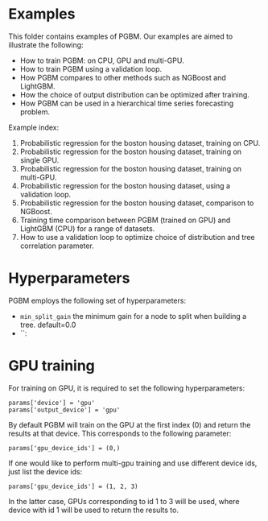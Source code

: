 # Examples #

This folder contains examples of PGBM. Our examples are aimed to illustrate the following:
* How to train PGBM: on CPU, GPU and multi-GPU.
* How to train PGBM using a validation loop.
* How PGBM compares to other methods such as NGBoost and LightGBM.
* How the choice of output distribution can be optimized after training.
* How PGBM can be used in a hierarchical time series forecasting problem.

Example index:
1. Probabilistic regression for the boston housing dataset, training on CPU.
2. Probabilistic regression for the boston housing dataset, training on single GPU.
3. Probabilistic regression for the boston housing dataset, training on multi-GPU.
4. Probabilistic regression for the boston housing dataset, using a validation loop.
5. Probabilistic regression for the boston housing dataset, comparison to NGBoost.
6. Training time comparison between PGBM (trained on GPU) and LightGBM (CPU) for a range of datasets.
7. How to use a validation loop to optimize choice of distribution and tree correlation parameter.

# Hyperparameters #
PGBM employs the following set of hyperparameters:
* `min_split_gain` the minimum gain for a node to split when building a tree. default=0.0
* ``:

# GPU training #
For training on GPU, it is required to set the following hyperparameters:
```
params['device'] = 'gpu'
params['output_device'] = 'gpu'
```
By default PGBM will train on the GPU at the first index (0) and return the results at that device. This corresponds to the following parameter:
```
params['gpu_device_ids'] = (0,)
```
If one would like to perform multi-gpu training and use different device ids, just list the device ids:
```
params['gpu_device_ids'] = (1, 2, 3)
```
In the latter case, GPUs corresponding to id 1 to 3 will be used, where device with id 1 will be used to return the results to. 